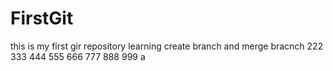 # FirstGit
this is my first gir repository
learning create branch and merge bracnch
222
333
444
555
666
777
888
999
a
